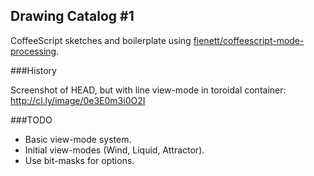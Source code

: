 Drawing Catalog #1
------------------

CoffeeScript sketches and boilerplate using [fjenett/coffeescript-mode-processing](http://github.com/fjenett/coffeescript-mode-processing).

###History

Screenshot of HEAD, but with line view-mode in toroidal container:
http://cl.ly/image/0e3E0m3i0O2I

###TODO

- Basic view-mode system.
- Initial view-modes (Wind, Liquid, Attractor).
- Use bit-masks for options.
